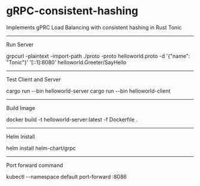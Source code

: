 # gRPC-consistent-hashing
Implements gPRC Load Balancing with consistent hashing in Rust Tonic

-----------------------------------------------------------------------
Run Server

grpcurl -plaintext -import-path ./proto -proto helloworld.proto -d '{"name": "Tonic"}' '[::1]:8080' helloworld.Greeter/SayHello

-----------------------------------------------------------------------
Test Client and Server

cargo run --bin helloworld-server
cargo run --bin helloworld-client

----------------------------------------------------------------------
Build Image

docker build -t helloworld-server:latest -f Dockerfile .

---------------------------------------------------------------------
Helm Install

helm install <chart-name> helm-chart/grpc

----------------------------------------------------------------------
Port forward command

kubectl --namespace default port-forward <pod-name> <forwarding-port>:8086